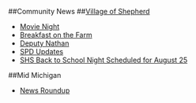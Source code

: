 ##Community News
##[Village of Shepherd](vos.md)
* [Movie Night](2016-08-03-Movie-Night-featuring-“Footloose”-to-be-held-August-10.docx.md)
* [Breakfast on the Farm](2016-08-04-Breakfast-on-the-Farm-event-to-be-held-August-27.docx.md)
* [Deputy Nathan](2016-08-04-Deputy-Nathan.md)
* [SPD Updates](2016-08-04-SPD-Updates.md)
* [SHS Back to School Night Scheduled for August 25](2016-08-04-SHSBACKTOSCHOOLNIGHT.md)

##Mid Michigan
* [News Roundup](2016-08-04-News-Roundup-August-3,-2016.md)
